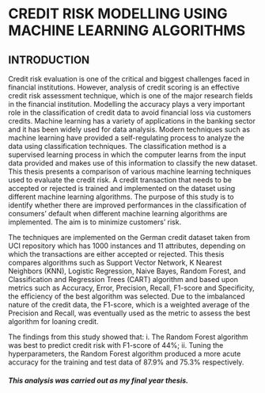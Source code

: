 # CREDIT RISK MODELLING USING MACHINE LEARNING ALGORITHMS

## INTRODUCTION
Credit risk evaluation is one of the critical and biggest challenges faced in financial institutions. However, analysis of credit scoring is an effective credit risk assessment technique, which is one of the major research fields in the financial institution. Modelling the accuracy plays a very important role in the classification of credit data to avoid financial loss via customers credits. Machine learning has a variety of applications in the banking sector and it has been widely used for data analysis. Modern techniques such as machine learning have provided a self-regulating process to analyze the data using classification techniques. The classification method is a supervised learning process in which the computer learns from the input data provided and makes use of this information to classify the new dataset. This thesis presents a comparison of various machine learning techniques used to evaluate the credit risk. A credit transaction that needs to be accepted or rejected is trained and implemented on the dataset using different machine learning algorithms. The purpose of this study is to identify whether there are improved performances in the classification of consumers’ default when different machine learning algorithms are implemented. The aim is to minimize customers’ risk.

The techniques are implemented on the German credit dataset taken from UCI repository which has 1000 instances and 11 attributes, depending on which the transactions are either accepted or rejected. This thesis compares algorithms such as Support Vector Network, K Nearest Neighbors (KNN), Logistic Regression, Naive Bayes, Random Forest, and Classification and Regression Trees (CART) algorithm and based upon metrics such as Accuracy, Error, Precision, Recall, F1-score and Specificity, the efficiency of the best algorithm was selected. Due to the imbalanced nature of the credit data, the F1-score, which is a weighted average of the Precision and Recall, was eventually used as the metric to assess the best algorithm for loaning credit. 

The findings from this study showed that:
i.	The Random Forest algorithm was best to predict credit risk with F1-score of 44%;
ii.	Tuning the hyperparameters, the Random Forest algorithm produced a more acute accuracy for the training and test data of 87.9% and 75.3% respectively.

##### This analysis was carried out as my final year thesis.
